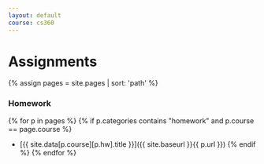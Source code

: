 ```yaml
---
layout: default
course: cs360
---
```


Assignments
===========

{% assign pages = site.pages | sort: 'path' %}

### Homework

{% for p in pages %} {% if p.categories contains "homework" and p.course == page.course %}
* [{{ site.data[p.course][p.hw].title }}]({{ site.baseurl }}{{ p.url }}) {% endif %} {% endfor %}

